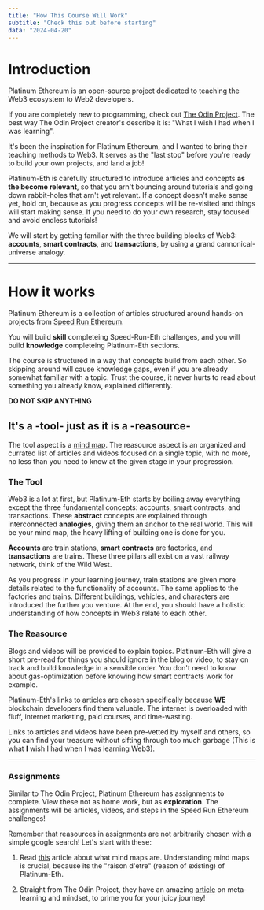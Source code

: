 ```yaml
---
title: "How This Course Will Work"
subtitle: "Check this out before starting"
data: "2024-04-20"
---
```


# Introduction

Platinum Ethereum is an open-source project dedicated to teaching the
Web3 ecosystem to Web2 developers.

If you are completely new to programming,
check out [The Odin Project](https://www.theodinproject.com/). The best way
The Odin Project creator's describe it is: "What I wish I had when I was
learning".

It's been the inspiration for Platinum Ethereum, and I wanted to
bring their teaching methods to Web3. It serves as the "last stop" before
you're ready to build your own projects, and land a job!

Platinum-Eth is carefully structured to introduce articles and concepts
**as the become relevant**, so that you arn't bouncing around tutorials and
going down rabbit-holes that arn't yet relevant. If a concept doesn't make
sense yet, hold on, because as you progress concepts will be re-visited and
things will start making sense. If you need to do your own research, stay
focused and avoid endless tutorials!

We will start by getting familiar with the three building blocks of Web3:
**accounts**, **smart contracts**, and **transactions**, by using a grand
cannonical-universe analogy.

---

# How it works

Platinum Ethereum is a collection of articles structured around hands-on
projects from [Speed Run Ethereum](https://speedrunethereum.com/).

You will build **skill** completeing Speed-Run-Eth challenges, and you will
build **knowledge** completeing Platinum-Eth sections.

The course is structured in a way that concepts build from each other. So
skipping around will cause knowledge gaps, even if you are already somewhat
familiar with a topic. Trust the course, it never hurts to read about something
you already know, explained differently.

**DO NOT SKIP ANYTHING**

## It's a -tool- just as it is a -reasource-

The tool aspect is a [mind map](https://medium.com/productivitydirectory/what-is-a-mind-map-your-comprehensive-guide-to-thinking-visually-89c97bb9f9e1). The reasource aspect is an organized and currated
list of articles and videos focused on a single topic, with no more, no less than
you need to know at the given stage in your progression.

### The Tool

Web3 is a lot at first, but Platinum-Eth starts by boiling
away everything except the three fundamental concepts: accounts, smart contracts,
and transactions. These **abstract** concepts are explained through interconnected
**analogies**, giving them an anchor to the real world. This will be your
mind map, the heavy lifting of building one is done for you.

**Accounts** are train stations, **smart contracts** are factories, and **transactions**
are trains. These three pillars all exist on a vast railway network, think of the
Wild West.

As you progress in your learning journey, train stations are given more
details related to the functionality of accounts. The same applies to the factories
and trains. Different buildings, vehicles, and characters are introduced the further
you venture. At the end, you should have a holistic understanding of how concepts in
Web3 relate to each other.

### The Reasource

Blogs and videos will be provided to explain topics. Platinum-Eth will give a short
pre-read for things you should ignore in the blog or video, to stay on track and
build knowledge in a sensible order. You don't need to know about gas-optimization
before knowing how smart contracts work for example.

Platinum-Eth's links to articles are chosen specifically because **WE** blockchain
developers find them valuable. The internet is overloaded with fluff, internet
marketing, paid courses, and time-wasting.

Links to articles and videos have been pre-vetted
by myself and others, so you can find your treasure without sifting through too much
garbage (This is what **I** wish I had when I was learning Web3).

---

### Assignments

Similar to The Odin Project, Platinum Ethereum has assignments to complete. View these
not as home work, but as **exploration**. The assignments will be articles, videos,
and steps in the Speed Run Ethereum challenges!

Remember that reasources in assignments are not arbitrarily chosen with a simple google
search! Let's start with these:

1. Read [this](https://medium.com/productivitydirectory/what-is-a-mind-map-your-comprehensive-guide-to-thinking-visually-89c97bb9f9e1) article about what mind maps are. Understanding mind maps is crucial, because its the "raison d'etre" (reason of existing) of Platinum-Eth.

2. Straight from The Odin Project, they have an amazing [article](https://www.theodinproject.com/lessons/foundations-motivation-and-mindset) on meta-learning and mindset, to prime you for your juicy journey!
